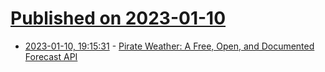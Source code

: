 # [Published on 2023-01-10](index.md)

* [2023-01-10, 19:15:31](https://news.ycombinator.com/item?id=34329988) - [Pirate Weather: A Free, Open, and Documented Forecast API](https://pirateweather.net/)
